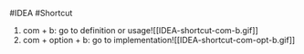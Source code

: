 #IDEA #Shortcut 
1. com + b: go to definition or usage![[IDEA-shortcut-com-b.gif]]
2. com + option + b: go to implementation![[IDEA-shortcut-com-opt-b.gif]]